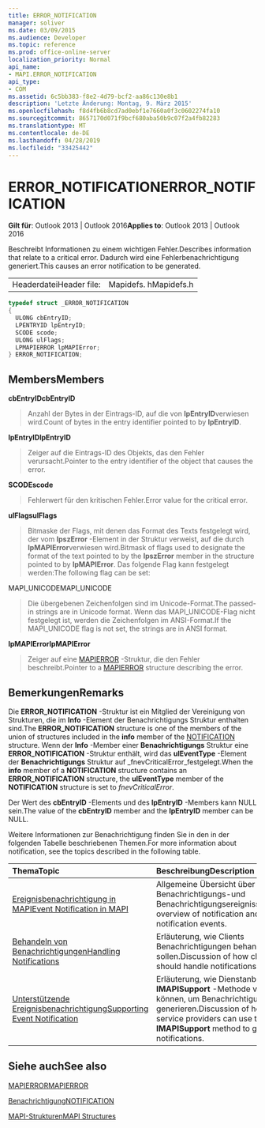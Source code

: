 ```yaml
---
title: ERROR_NOTIFICATION
manager: soliver
ms.date: 03/09/2015
ms.audience: Developer
ms.topic: reference
ms.prod: office-online-server
localization_priority: Normal
api_name:
- MAPI.ERROR_NOTIFICATION
api_type:
- COM
ms.assetid: 6c5bb383-f8e2-4d79-bcf2-aa86c130e8b1
description: 'Letzte Änderung: Montag, 9. März 2015'
ms.openlocfilehash: f8d4fb6b8cd7ad0ebf1e7660a0f3c0602274fa10
ms.sourcegitcommit: 8657170d071f9bcf680aba50b9c07f2a4fb82283
ms.translationtype: MT
ms.contentlocale: de-DE
ms.lasthandoff: 04/28/2019
ms.locfileid: "33425442"
---
```

# <a name="errornotification"></a><span data-ttu-id="8431d-103">ERROR_NOTIFICATION</span><span class="sxs-lookup"><span data-stu-id="8431d-103">ERROR_NOTIFICATION</span></span>

  
  
<span data-ttu-id="8431d-104">**Gilt für**: Outlook 2013 | Outlook 2016</span><span class="sxs-lookup"><span data-stu-id="8431d-104">**Applies to**: Outlook 2013 | Outlook 2016</span></span> 
  
<span data-ttu-id="8431d-105">Beschreibt Informationen zu einem wichtigen Fehler.</span><span class="sxs-lookup"><span data-stu-id="8431d-105">Describes information that relate to a critical error.</span></span> <span data-ttu-id="8431d-106">Dadurch wird eine Fehlerbenachrichtigung generiert.</span><span class="sxs-lookup"><span data-stu-id="8431d-106">This causes an error notification to be generated.</span></span> 
  
|||
|:-----|:-----|
|<span data-ttu-id="8431d-107">Headerdatei</span><span class="sxs-lookup"><span data-stu-id="8431d-107">Header file:</span></span>  <br/> |<span data-ttu-id="8431d-108">Mapidefs. h</span><span class="sxs-lookup"><span data-stu-id="8431d-108">Mapidefs.h</span></span>  <br/> |
   
```cpp
typedef struct _ERROR_NOTIFICATION
{
  ULONG cbEntryID;
  LPENTRYID lpEntryID;
  SCODE scode;
  ULONG ulFlags;
  LPMAPIERROR lpMAPIError;
} ERROR_NOTIFICATION;
```

## <a name="members"></a><span data-ttu-id="8431d-109">Members</span><span class="sxs-lookup"><span data-stu-id="8431d-109">Members</span></span>

 <span data-ttu-id="8431d-110">**cbEntryID**</span><span class="sxs-lookup"><span data-stu-id="8431d-110">**cbEntryID**</span></span>
  
> <span data-ttu-id="8431d-111">Anzahl der Bytes in der Eintrags-ID, auf die von **lpEntryID**verwiesen wird.</span><span class="sxs-lookup"><span data-stu-id="8431d-111">Count of bytes in the entry identifier pointed to by **lpEntryID**.</span></span> 
    
 <span data-ttu-id="8431d-112">**lpEntryID**</span><span class="sxs-lookup"><span data-stu-id="8431d-112">**lpEntryID**</span></span>
  
> <span data-ttu-id="8431d-113">Zeiger auf die Eintrags-ID des Objekts, das den Fehler verursacht.</span><span class="sxs-lookup"><span data-stu-id="8431d-113">Pointer to the entry identifier of the object that causes the error.</span></span>
    
 <span data-ttu-id="8431d-114">**SCODE**</span><span class="sxs-lookup"><span data-stu-id="8431d-114">**scode**</span></span>
  
> <span data-ttu-id="8431d-115">Fehlerwert für den kritischen Fehler.</span><span class="sxs-lookup"><span data-stu-id="8431d-115">Error value for the critical error.</span></span> 
    
 <span data-ttu-id="8431d-116">**ulFlags**</span><span class="sxs-lookup"><span data-stu-id="8431d-116">**ulFlags**</span></span>
  
> <span data-ttu-id="8431d-117">Bitmaske der Flags, mit denen das Format des Texts festgelegt wird, der vom **lpszError** -Element in der Struktur verweist, auf die durch **lpMAPIError**verwiesen wird.</span><span class="sxs-lookup"><span data-stu-id="8431d-117">Bitmask of flags used to designate the format of the text pointed to by the **lpszError** member in the structure pointed to by **lpMAPIError**.</span></span> <span data-ttu-id="8431d-118">Das folgende Flag kann festgelegt werden:</span><span class="sxs-lookup"><span data-stu-id="8431d-118">The following flag can be set:</span></span>
    
<span data-ttu-id="8431d-119">MAPI_UNICODE</span><span class="sxs-lookup"><span data-stu-id="8431d-119">MAPI_UNICODE</span></span> 
  
> <span data-ttu-id="8431d-120">Die übergebenen Zeichenfolgen sind im Unicode-Format.</span><span class="sxs-lookup"><span data-stu-id="8431d-120">The passed-in strings are in Unicode format.</span></span> <span data-ttu-id="8431d-121">Wenn das MAPI_UNICODE-Flag nicht festgelegt ist, werden die Zeichenfolgen im ANSI-Format.</span><span class="sxs-lookup"><span data-stu-id="8431d-121">If the MAPI_UNICODE flag is not set, the strings are in ANSI format.</span></span>
    
 <span data-ttu-id="8431d-122">**lpMAPIError**</span><span class="sxs-lookup"><span data-stu-id="8431d-122">**lpMAPIError**</span></span>
  
> <span data-ttu-id="8431d-123">Zeiger auf eine [MAPIERROR](mapierror.md) -Struktur, die den Fehler beschreibt.</span><span class="sxs-lookup"><span data-stu-id="8431d-123">Pointer to a [MAPIERROR](mapierror.md) structure describing the error.</span></span> 
    
## <a name="remarks"></a><span data-ttu-id="8431d-124">Bemerkungen</span><span class="sxs-lookup"><span data-stu-id="8431d-124">Remarks</span></span>

<span data-ttu-id="8431d-125">Die **ERROR_NOTIFICATION** -Struktur ist ein Mitglied der Vereinigung von Strukturen, die im **Info** -Element der Benachrichtigungs [](notification.md) Struktur enthalten sind.</span><span class="sxs-lookup"><span data-stu-id="8431d-125">The **ERROR_NOTIFICATION** structure is one of the members of the union of structures included in the **info** member of the [NOTIFICATION](notification.md) structure.</span></span> <span data-ttu-id="8431d-126">Wenn der **Info** -Member einer **Benachrichtigungs** Struktur eine **ERROR_NOTIFICATION** -Struktur enthält, wird das **ulEventType** -Element der **Benachrichtigungs** Struktur auf _fnevCriticalError_festgelegt.</span><span class="sxs-lookup"><span data-stu-id="8431d-126">When the **info** member of a **NOTIFICATION** structure contains an **ERROR_NOTIFICATION** structure, the **ulEventType** member of the **NOTIFICATION** structure is set to  _fnevCriticalError_.</span></span>
  
<span data-ttu-id="8431d-127">Der Wert des **cbEntryID** -Elements und des **lpEntryID** -Members kann NULL sein.</span><span class="sxs-lookup"><span data-stu-id="8431d-127">The value of the **cbEntryID** member and the **lpEntryID** member can be NULL.</span></span> 
  
<span data-ttu-id="8431d-128">Weitere Informationen zur Benachrichtigung finden Sie in den in der folgenden Tabelle beschriebenen Themen.</span><span class="sxs-lookup"><span data-stu-id="8431d-128">For more information about notification, see the topics described in the following table.</span></span>
  
|<span data-ttu-id="8431d-129">**Thema**</span><span class="sxs-lookup"><span data-stu-id="8431d-129">**Topic**</span></span>|<span data-ttu-id="8431d-130">**Beschreibung**</span><span class="sxs-lookup"><span data-stu-id="8431d-130">**Description**</span></span>|
|:-----|:-----|
|[<span data-ttu-id="8431d-131">Ereignisbenachrichtigung in MAPI</span><span class="sxs-lookup"><span data-stu-id="8431d-131">Event Notification in MAPI</span></span>](event-notification-in-mapi.md) <br/> |<span data-ttu-id="8431d-132">Allgemeine Übersicht über Benachrichtigungs-und Benachrichtigungsereignisse.</span><span class="sxs-lookup"><span data-stu-id="8431d-132">General overview of notification and notification events.</span></span>  <br/> |
|[<span data-ttu-id="8431d-133">Behandeln von Benachrichtigungen</span><span class="sxs-lookup"><span data-stu-id="8431d-133">Handling Notifications</span></span>](handling-notifications.md) <br/> |<span data-ttu-id="8431d-134">Erläuterung, wie Clients Benachrichtigungen behandeln sollen.</span><span class="sxs-lookup"><span data-stu-id="8431d-134">Discussion of how clients should handle notifications.</span></span>  <br/> |
|[<span data-ttu-id="8431d-135">Unterstützende Ereignisbenachrichtigung</span><span class="sxs-lookup"><span data-stu-id="8431d-135">Supporting Event Notification</span></span>](supporting-event-notification.md) <br/> |<span data-ttu-id="8431d-136">Erläuterung, wie Dienstanbieter die **IMAPISupport** -Methode verwenden können, um Benachrichtigungen zu generieren.</span><span class="sxs-lookup"><span data-stu-id="8431d-136">Discussion of how service providers can use the **IMAPISupport** method to generate notifications.</span></span>  <br/> |
   
## <a name="see-also"></a><span data-ttu-id="8431d-137">Siehe auch</span><span class="sxs-lookup"><span data-stu-id="8431d-137">See also</span></span>



[<span data-ttu-id="8431d-138">MAPIERROR</span><span class="sxs-lookup"><span data-stu-id="8431d-138">MAPIERROR</span></span>](mapierror.md)
  
[<span data-ttu-id="8431d-139">Benachrichtigung</span><span class="sxs-lookup"><span data-stu-id="8431d-139">NOTIFICATION</span></span>](notification.md)


[<span data-ttu-id="8431d-140">MAPI-Strukturen</span><span class="sxs-lookup"><span data-stu-id="8431d-140">MAPI Structures</span></span>](mapi-structures.md)

